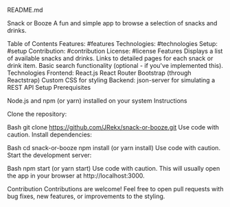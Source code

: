 README.md

Snack or Booze
A fun and simple app to browse a selection of snacks and drinks.

Table of Contents
Features: #features
Technologies: #technologies
Setup: #setup
Contribution: #contribution
License: #license
Features
Displays a list of available snacks and drinks.
Links to detailed pages for each snack or drink item.
Basic search functionality (optional - if you've implemented this).
Technologies
Frontend:
React.js
React Router
Bootstrap (through Reactstrap)
Custom CSS for styling
Backend:
json-server for simulating a REST API
Setup
Prerequisites

Node.js and npm (or yarn) installed on your system
Instructions

Clone the repository:

Bash
git clone https://github.com/JRekx/snack-or-booze.git
Use code with caution.
Install dependencies:

Bash
cd snack-or-booze
npm install (or yarn install)
Use code with caution.
Start the development server:

Bash
npm start (or yarn start)
Use code with caution.
This will usually open the app in your browser at http://localhost:3000.

Contribution
Contributions are welcome! Feel free to open pull requests with bug fixes, new features, or improvements to the styling.